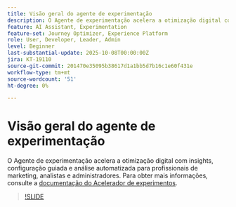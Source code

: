 ```yaml
---
title: Visão geral do agente de experimentação
description: O Agente de experimentação acelera a otimização digital com insights, configuração guiada e análise automatizada para profissionais de marketing, analistas e administradores.
feature: AI Assistant, Experimentation
feature-set: Journey Optimizer, Experience Platform
role: User, Developer, Leader, Admin
level: Beginner
last-substantial-update: 2025-10-08T00:00:00Z
jira: KT-19110
source-git-commit: 201470e35095b38617d1a1bb5d7b16c1e60f431e
workflow-type: tm+mt
source-wordcount: '51'
ht-degree: 0%

---
```


# Visão geral do agente de experimentação

O Agente de experimentação acelera a otimização digital com insights, configuração guiada e análise automatizada para profissionais de marketing, analistas e administradores. Para obter mais informações, consulte a [documentação do Acelerador de experimentos](https://experienceleague.adobe.com/en/docs/journey-optimizer/using/content-management/content-experiment/experiment/experiment-accelerator).

>[!SLIDE](experimentation-agent-overview)
